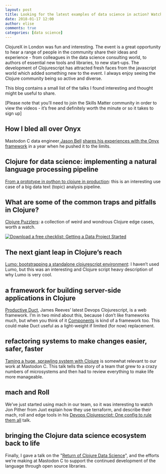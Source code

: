 ```yaml
---
layout: post
title: Looking for the latest examples of data science in action? Watch these highlights of Clojure X 2017
date: 2018-01-17 12:00
author: elise
comments: true
categories: [data science]
---
```

ClojureX in London was fun and interesting. The event is a great opportunity to hear a range of people in the community share their ideas and experience - from colleagues in the data science consulting world, to authors of essential new tools and libraries, to new start-ups. The development of Clojurescript has attracted fresh faces from the javascript world which added something new to the event. I always enjoy seeing the Clojure community being so active and diverse.
<!--more-->

This blog contains a small list of the talks I found interesting and thought might be useful to share.

[Please note that you’ll need to join the Skills Matter community in order to view the videos - it’s free and definitely worth the minute or so it takes to sign up]

## How I bled all over Onyx

Mastodon C data engineer[ Jason Bell](http://www.mastodonc.com/about/) [shares his experiences with the Onyx framework](https://skillsmatter.com/skillscasts/10939-how-i-bled-all-over-onyx) in a year when he pushed it to the limits.

## Clojure for data science: implementing a natural language processing pipeline

[From a prototype in python to clojure in production](https://href.li/?https://skillsmatter.com/skillscasts/10940-clojure-for-data-science-from-a-prototype-in-python-to-clojure-in-production): this is an interesting use case of a big data text (topic) analysis pipeline.

## What are some of the common traps and pitfalls in Clojure?

[Clojure Puzzlers](https://href.li/?https://skillsmatter.com/skillscasts/10937-clojure-puzzlers): a collection of weird and wondrous Clojure edge cases, worth a watch.


<!--HubSpot Call-to-Action Code --><span class="hs-cta-wrapper" id="hs-cta-wrapper-2d5848d9-00d4-4807-8040-ee03471d6f27"><span class="hs-cta-node hs-cta-2d5848d9-00d4-4807-8040-ee03471d6f27" id="hs-cta-2d5848d9-00d4-4807-8040-ee03471d6f27"><!--[if lte IE 8]><div id="hs-cta-ie-element"></div><![endif]--><a href="https://cta-redirect.hubspot.com/cta/redirect/3461032/2d5848d9-00d4-4807-8040-ee03471d6f27"  target="_blank" ><img class="hs-cta-img" id="hs-cta-img-2d5848d9-00d4-4807-8040-ee03471d6f27" style="border-width:0px;" src="https://no-cache.hubspot.com/cta/default/3461032/2d5848d9-00d4-4807-8040-ee03471d6f27.png"  alt="Download a free checklist: Getting a Data Project Started"/></a><!-- end HubSpot Call-to-Action Code -->

## The next giant leap in Clojure’s reach

[Lumo: bootstrapping a standalone clojurescript environment](https://href.li/?https://skillsmatter.com/skillscasts/10833-keynote-lumo-bootstrapping-a-standalone-clojurescript-environment): I haven’t used Lumo, but this was an interesting and Clojure script heavy description of why Lumo is very cool.

## a framework for building server-side applications in Clojure

[Productive Duct](https://href.li/?https://skillsmatter.com/skillscasts/10836-productive-duct), James Reeves’ latest Devops Clojurescript, is a web framework. I’m in two mind about this, because I don’t like frameworks much, but when you think of it [Components](https://github.com/stuartsierra/component) is kind of a framework too. This could make Duct useful as a light-weight if limited (for now) replacement.

## refactoring systems to make changes easier, safer, faster

[Taming a huge, sprawling system with Clojure](https://href.li/?https://skillsmatter.com/skillscasts/10938-taming-a-huge-sprawling-system-with-clojure) is somewhat relevant to our work at Mastodon C.  This talk tells the story of a team that grew to a crazy numbers of microsystems and then had to review everything to make life more manageable.

## mach and Roll

We’ve just started using mach in our team, so it was interesting to watch Jon Pither from Juxt explain how they use terraform, and describe their mach, roll and edge tools in his [Devops Clojurescript: One config to rule them all](https://href.li/?https://skillsmatter.com/skillscasts/11035-devops-clojurescript-one-config-to-rule-them-all) talk.

## bringing the Clojure data science ecosystem back to life

Finally, I gave a talk on the "[Return of Clojure Data Science](https://skillsmatter.com/skillscasts/10776-keynote-the-return-of-clojure-data-science)", and the efforts we’re making at Mastodon C to support the continued development of the language through open source libraries.
